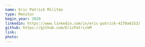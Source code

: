 ```yaml
---
name: Eric Patrick Militão
type: Monitor
begin_year: 2020
linkedin: https://www.linkedin.com/in/eric-patrick-4278a6153/
github: https://github.com/EricPatrickM
link:
photo:
---
```

